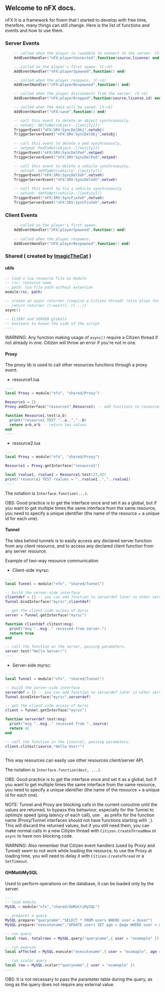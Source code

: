 ## Welcome to nFX docs.

nFX It is a framework for fivem that I started to develop with free time, therefore, many things can still change. Here is the list of functions and events and how to use them.

### Server Events

```lua
    -- called when the player is readable to connect to the server. (S->S)
    AddEventHandler("nFX:playerConnected",function(source,license) end)

    -- called on the player's first spawn. (C->S)
    AddEventHandler("nFX:playerSpawned",function() end)

    -- called when the player respawns. (C->S)
    AddEventHandler("nFX:playerRespawned",function() end)

    -- called when the player disconnects from the server. (S->S)
    AddEventHandler("nFX:playerDropped",function(source,license,id) end)

    -- called when the data will be saved. (S->S)
    AddEventHandler("nFX:save",function() end)

    -- call this event to delete an object synchronously.
    -- netobj: ObjToNet(object--[[entity]])
    TriggerEvent("nFX:SRV:SyncDelObj",netobj)
    TriggerServerEvent("nFX:SRV:SyncDelObj",netobj)
    
    -- call this event to delete a ped synchronously,
    -- netped: PedToNet(object--[[entity]])
    TriggerEvent("nFX:SRV:SyncDelPed",netped)
    TriggerServerEvent("nFX:SRV:SyncDelPed",netped)

    -- call this event to delete a vehicle synchronously.
    -- netveh: VehToNet(vehicle--[[entity]])
    TriggerEvent("nFX:SRV:SyncDelVeh",netveh)
    TriggerServerEvent("nFX:SRV:SyncDelVeh",netveh)

    -- call this event to fix a vehicle synchronously.
    -- netveh: VehToNet(vehicle--[[entity]])
    TriggerEvent("nFX:SRV:SyncFixVeh",netveh)
    TriggerServerEvent("nFX:SRV:SyncFixVeh",netveh)
```

### Client Events

```lua
    -- called on the player's first spawn.
    AddEventHandler("nFX:playerSpawned",function() end)
    
    -- called when the player respawns.
    AddEventHandler("nFX:playerRespawned",function() end)
```



### Shared ( created by [ImagicTheCat](https://github.com/ImagicTheCat/vRP/tree/1.0) )

#### utils


```lua
-- load a lua resource file as module
-- rsc: resource name
-- path: lua file path without extension
module(rsc, path)

-- create an async returner (require a Citizen thread) (also alias for Citizen.CreateThreadNow)
-- return returner (r:wait(), r(...))
async()

-- CLIENT and SERVER globals
-- booleans to known the side of the script
----

```
WARNING: Any function making usage of `async()` require a Citizen thread if not already in one. Citizen will throw an error if you're not in one.

#### Proxy

The proxy lib is used to call other resources functions through a proxy event.

* resource1.lua
```lua
----
local Proxy = module("nfx", "shared/Proxy")

Resource1 = {}
Proxy.addInterface("resource1",Resource1) -- add functions to resource1 interface (can be called multiple times if multiple files declare different functions for the same interface)

function Resource1.test(a,b)
  print("resource1 TEST "..a..","..b)
  return a+b,a*b -- return two values
end
----
```
* resource2.lua
```lua
----
local Proxy = module("nfx", "shared/Proxy")

Resource1 = Proxy.getInterface("resource1")

local rvalue1, rvalue2 = Resource1.test(13,42)
print("resource2 TEST rvalues = "..rvalue1..","..rvalue2)
----
```

The notation is `Interface.function(...)`.

OBS: Good practice is to get the interface once and set it as a global, but if you want to get multiple times the same interface from the same resource, you need to specify a unique identifier (the name of the resource + a unique id for each one). 

#### Tunnel

The idea behind tunnels is to easily access any declared server function from any client resource, and to access any declared client function from any server resource.

Example of two-way resource communication

* Client-side myrsc:
```lua
----
local Tunnel = module("nfx", "shared/Tunnel")

-- build the server-side interface
clientdef = {} -- you can add function to serverdef later in other server scripts
Tunnel.bindInterface("myrsc",clientdef)

-- get the client-side access of myrsc
server = Tunnel.getInterface("myrsc")

function clientdef.clitest(msg)
  print("msg "..msg.." received from server.")
  return true
end

-- call the function on the server, passing parameters.
server.test("Hello Server!")
----
```

* Server-side myrsc:
```lua
----
local Tunnel = module("nfx", "shared/Tunnel")

-- build the server-side interface
serverdef = {} -- you can add function to serverdef later in other server scripts
Tunnel.bindInterface("myrsc",serverdef)

-- get the client-side access of myrsc
client = Tunnel.getInterface("myrsc")

function serverdef.test(msg)
  print("msg "..msg.." received from "..source)
  return 42
end

-- call the function in the [source], passing parameters.
client.clitest(source,"Hello User!")
----
```

This way resources can easily use other resources client/server API.

The notation is `Interface.function(dest, ...)`.

OBS: Good practice is to get the interface once and set it as a global, but if you want to get multiple times the same interface from the same resource, you need to specify a unique identifier (the name of the resource + a unique id for each one). 

NOTE: Tunnel and Proxy are blocking calls in the current coroutine until the values are returned, to bypass this behaviour, especially for the Tunnel to optimize speed (ping latency of each call), use ` _ ` as prefix for the function name (Proxy/Tunnel interfaces should not have functions starting with ` _ `). This will discard the returned values, but if you still need them, you can make normal calls in a new Citizen thread with `Citizen.CreateThreadNow` or `async` to have non-blocking code.

WARNING: Also remember that Citizen event handlers (used by Proxy and Tunnel) seem to not work while loading the resource, to use the Proxy at loading time, you will need to delay it with `Citizen.CreateThread` or a `SetTimeout`.

#### GHMattiMySQL

Used to perform operations on the database, it can be loaded only by the server.

```lua
----
-- load module
MySQL = module("nfx","shared/GHMattiMySQL")

-- prepares a query
MySQL.prepare("queryname","SELECT * FROM users WHERE user = @user")
MySQL.prepare("executename","UPDATE users SET age = @age WHERE user = @user")

-- run query
local rows, totalrows = MySQL.query("queryname",{ user = "examaple" })

-- run execute
local affected = MySQL.execute("executename",{ user = "examaple", age = 16 })

-- run scalar query
local row = MySQL.scalar("queryname",{ user = "examaple" })
----
```

OBS: It is not necessary to pass the parameter table during the query, as long as the query does not require any external value.
